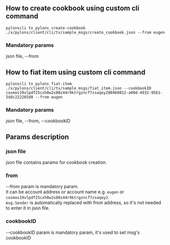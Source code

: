 ## How to create cookbook using custom cli command

```
pylonscli tx pylons create-cookbook ./x/pylons/client/cli/tx/sample_msgs/create_cookbook.json --from eugen
```

### Mandatory params
json file, --from

## How to fiat item using custom cli command

```
pylonscli tx pylons fiat-item ./x/pylons/client/cli/tx/sample_msgs/fiat_item.json --cookbookID cosmos19vlpdf25cxh0w2s80z44r9ktrgzncf7zsaqey280460012-a00d-4932-9561-5ddc222265d0 --from eugen
```

### Mandatory params
json file, --from, --cookbookID


## Params description

### json file
json file contains params for cookbook creation.

### from
--from param is mandatory param.  
it can be account address or account name e.g. `eugen` or `cosmos19vlpdf25cxh0w2s80z44r9ktrgzncf7zsaqey2`.   
`msg.Sender` is automatically replaced with from address, so it's not needed to enter it in json file.

### cookbookID

--cookbookID param is mandatory param, it's used to set msg's cookbookID
